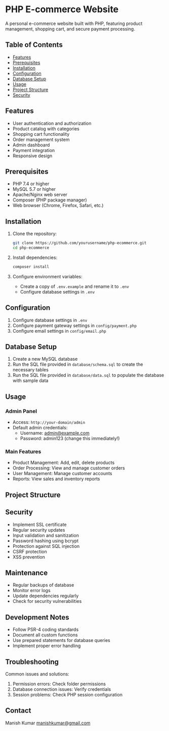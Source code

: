 # PHP E-commerce Website

A personal e-commerce website built with PHP, featuring product management, shopping cart, and secure payment processing.

## Table of Contents
- [Features](#features)
- [Prerequisites](#prerequisites)
- [Installation](#installation)
- [Configuration](#configuration)
- [Database Setup](#database-setup)
- [Usage](#usage)
- [Project Structure](#project-structure)
- [Security](#security)

## Features
- User authentication and authorization
- Product catalog with categories
- Shopping cart functionality
- Order management system
- Admin dashboard
- Payment integration
- Responsive design

## Prerequisites
- PHP 7.4 or higher
- MySQL 5.7 or higher
- Apache/Nginx web server
- Composer (PHP package manager)
- Web browser (Chrome, Firefox, Safari, etc.)

## Installation
1. Clone the repository:
   ```bash
   git clone https://github.com/yourusername/php-ecommerce.git
   cd php-ecommerce
   ```

    
2. Install dependencies:
   ```bash
   composer install
   ```

3. Configure environment variables:
    - Create a copy of `.env.example` and rename it to `.env`
    - Configure database settings in `.env`

## Configuration
1. Configure database settings in `.env`
2. Configure payment gateway settings in `config/payment.php`
3. Configure email settings in `config/email.php`

## Database Setup
1. Create a new MySQL database
2. Run the SQL file provided in `database/schema.sql` to create the necessary tables
3. Run the SQL file provided in `database/data.sql` to populate the database with sample data


## Usage
### Admin Panel
- Access: `http://your-domain/admin`
- Default admin credentials:
  - Username: admin@example.com
  - Password: admin123 (change this immediately!)

### Main Features
- Product Management: Add, edit, delete products
- Order Processing: View and manage customer orders
- User Management: Manage customer accounts
- Reports: View sales and inventory reports

## Project Structure        


## Security
- Implement SSL certificate
- Regular security updates
- Input validation and sanitization
- Password hashing using bcrypt
- Protection against SQL injection
- CSRF protection
- XSS prevention

## Maintenance
- Regular backups of database
- Monitor error logs
- Update dependencies regularly
- Check for security vulnerabilities

## Development Notes
- Follow PSR-4 coding standards
- Document all custom functions
- Use prepared statements for database queries
- Implement proper error handling

## Troubleshooting
Common issues and solutions:
1. Permission errors: Check folder permissions
2. Database connection issues: Verify credentials
3. Session problems: Check PHP session configuration

## Contact
Manish Kumar
manishkumar@gmail.com